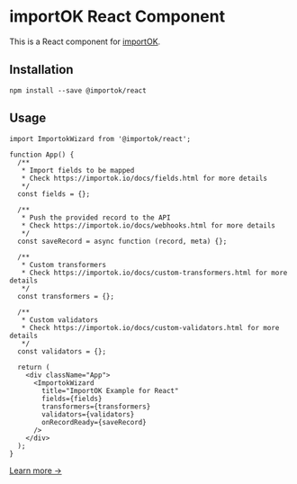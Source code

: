 # importOK React Component

This is a React component for [importOK](https://importok.io/).

## Installation

```
npm install --save @importok/react
```

## Usage

```react
import ImportokWizard from '@importok/react';

function App() {
  /**
   * Import fields to be mapped
   * Check https://importok.io/docs/fields.html for more details
   */
  const fields = {};

  /**
   * Push the provided record to the API
   * Check https://importok.io/docs/webhooks.html for more details
   */
  const saveRecord = async function (record, meta) {};

  /**
   * Custom transformers
   * Check https://importok.io/docs/custom-transformers.html for more details
   */
  const transformers = {};
 
  /**
   * Custom validators
   * Check https://importok.io/docs/custom-validators.html for more details
   */
  const validators = {};

  return (
    <div className="App">
      <ImportokWizard
        title="ImportOK Example for React"
        fields={fields}
        transformers={transformers}
        validators={validators} 
        onRecordReady={saveRecord}
      />
    </div>
  );
}
```

[Learn more →](https://importok.io/docs/react.html)